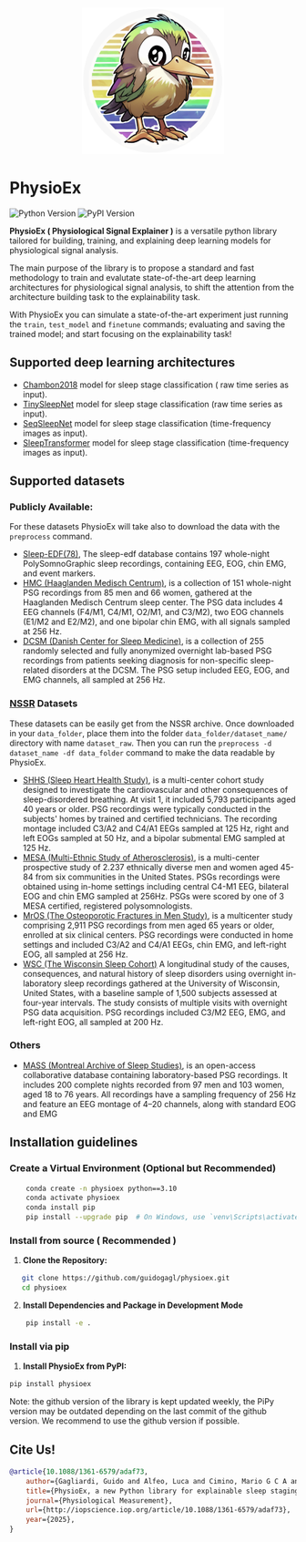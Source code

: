 <p align="center">
<img src="assets/images/logo.svg" width = "250px", alt="PhysioEx Logo">

<h1> PhysioEx </h1>
</div>

![Python Version](https://img.shields.io/badge/python-3.7%2B-blue)
![PyPI Version](https://badge.fury.io/py/physioex.svg)

**PhysioEx ( Physiological Signal Explainer )** is a versatile python library tailored for building, training, and explaining deep learning models for physiological signal analysis. 

The main purpose of the library is to propose a standard and fast methodology to train and evalutate state-of-the-art deep learning architectures for physiological signal analysis, to shift the attention from the architecture building task to the explainability task. 

With PhysioEx you can simulate a state-of-the-art experiment just running the `train`, `test_model`  and `finetune` commands; evaluating and saving the trained model; and start focusing on the explainability task! 

## Supported deep learning architectures

- [Chambon2018](https://ieeexplore.ieee.org/document/8307462) model for sleep stage classification ( raw time series as input).
- [TinySleepNet](https://github.com/akaraspt/tinysleepnet) model for sleep stage classification (raw time series as input).
- [SeqSleepNet](https://arxiv.org/pdf/1809.10932.pdf) model for sleep stage classification (time-frequency images as input).
- [SleepTransformer](https://arxiv.org/pdf/2105.11043) model for sleep stage classification (time-frequency images as input).

## Supported datasets

### Publicly Available:

For these datasets PhysioEx will take also to download the data with the `preprocess` command.

- [Sleep-EDF(78)](https://physionet.org/content/sleep-edfx/1.0.0/), The sleep-edf database contains 197 whole-night PolySomnoGraphic sleep recordings, containing EEG, EOG, chin EMG, and event markers.
- [HMC (Haaglanden Medisch Centrum)](https://physionet.org/content/hmc-sleep-staging/1.1/), is a collection of 151 whole-night PSG recordings from 85 men and 66 women, gathered at the Haaglanden Medisch Centrum sleep center. The PSG data includes 4 EEG channels (F4/M1, C4/M1, O2/M1, and C3/M2), two EOG channels (E1/M2 and E2/M2), and one bipolar chin EMG, with all signals sampled at 256 Hz.
- [DCSM (Danish Center for Sleep Medicine)](https://erda.ku.dk/public/archives/db553715ecbe1f3ac66c1dc569826eef/published-archive.html), is a collection of 255 randomly selected and fully anonymized overnight lab-based PSG recordings from patients seeking diagnosis for non-specific sleep-related disorders at the DCSM. The PSG setup included EEG, EOG, and EMG channels, all sampled at 256 Hz.


### [NSSR](https://sleepdata.org) Datasets 

These datasets can be easily get from the NSSR archive. Once downloaded in your `data_folder`, place them into the folder `data_folder/dataset_name/` directory with name `dataset_raw`. Then you can run the `preprocess -d dataset_name -df data_folder` command to make the data readable by PhysioEx. 

- [SHHS (Sleep Heart Health Study)](https://sleepdata.org/datasets/shhs), is a multi-center cohort study designed to investigate the cardiovascular and other consequences of sleep-disordered breathing. At visit 1, it included 5,793 participants aged 40 years or older. PSG recordings were typically conducted in the subjects' homes by trained and certified technicians. The recording montage included C3/A2 and C4/A1 EEGs sampled at 125 Hz, right and left EOGs sampled at 50 Hz, and a bipolar submental EMG sampled at 125 Hz.
- [MESA (Multi-Ethnic Study of Atherosclerosis)](https://sleepdata.org/datasets/mesa), is a multi-center prospective study of 2.237 ethnically diverse men and women aged 45-84 from six communities in the United States. PSGs recordings were obtained using in-home settings including central C4-M1 EEG, bilateral EOG and chin EMG sampled at 256Hz. PSGs were scored by one of 3 MESA certified, registered polysomnologists.
- [MrOS (The Osteoporotic Fractures in Men Study)](https://sleepdata.org/datasets/mros), is a multicenter study comprising 2,911 PSG recordings from men aged 65 years or older, enrolled at six clinical centers. PSG recordings were conducted in home settings and included C3/A2 and C4/A1 EEGs, chin EMG, and left-right EOG, all sampled at 256 Hz.
- [WSC (The Wisconsin Sleep Cohort)](https://sleepdata.org/datasets/wsc) A longitudinal study of the causes, consequences, and natural history of sleep disorders using overnight in-laboratory sleep recordings gathered at the University of Wisconsin, United States, with a baseline sample of 1,500 subjects assessed at four-year intervals. The study consists of multiple visits with overnight PSG data acquisition. PSG recordings included C3/M2 EEG, EMG, and left-right EOG, all sampled at 200 Hz.

### Others

- [MASS (Montreal Archive of Sleep Studies)](http://ceams-carsm.ca/mass/), is an open-access collaborative database containing laboratory-based PSG recordings. It includes 200 complete nights recorded from 97 men and 103 women, aged 18 to 76 years. All recordings have a sampling frequency of 256 Hz and feature an EEG montage of 4–20 channels, along with standard EOG and EMG


## Installation guidelines

### Create a Virtual Environment (Optional but Recommended)

```bash
    conda create -n physioex python==3.10
    conda activate physioex
    conda install pip
    pip install --upgrade pip  # On Windows, use `venv\Scripts\activate`
```

### Install from source ( Recommended )
1. **Clone the Repository:**
```bash
   git clone https://github.com/guidogagl/physioex.git
   cd physioex
```

2. **Install Dependencies and Package in Development Mode**
```bash
    pip install -e .
```

### Install via pip

1. **Install PhysioEx from PyPI:**
```bash
pip install physioex
```

Note: the github version of the library is kept updated weekly, the PiPy version may be outdated depending on the last commit of the github version. We recommend to use the github version if possible.  

## Cite Us!
```bib
@article{10.1088/1361-6579/adaf73,
	author={Gagliardi, Guido and Alfeo, Luca and Cimino, Mario G C A and Valenza, Gaetano and De Vos, Maarten},
	title={PhysioEx, a new Python library for explainable sleep staging through deep learning},
	journal={Physiological Measurement},
	url={http://iopscience.iop.org/article/10.1088/1361-6579/adaf73},
	year={2025},
}
```
